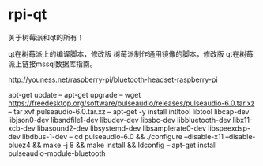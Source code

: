 # rpi-qt
关于树莓派和qt的所有！

qt在树莓派上的编译脚本，修改版
树莓派制作通用镜像的脚本，修改版
qt在树莓派上链接mssql数据库指南。

http://youness.net/raspberry-pi/bluetooth-headset-raspberry-pi

apt-get update
– apt-get upgrade
– wget https://freedesktop.org/software/pulseaudio/releases/pulseaudio-6.0.tar.xz
– tar xvf pulseaudio-6.0.tar.xz
– apt-get -y install intltool libtool libcap-dev libjson0-dev libsndfile1-dev libudev-dev libsbc-dev libbluetooth-dev libx11-xcb-dev libasound2-dev libsystemd-dev libsamplerate0-dev libspeexdsp-dev libdbus-1-dev
– cd pulseaudio-6.0 && ./configure –disable-x11 –disable-bluez4 && make -j 8 && make install && ldconfig
– apt-get install pulseaudio-module-bluetooth
